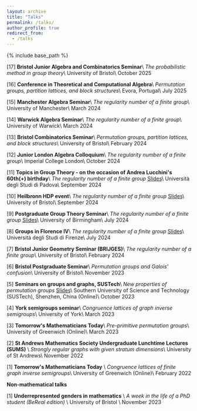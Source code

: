 ```yaml
---
layout: archive
title: "Talks"
permalink: /talks/
author_profile: true
redirect_from:
  - /talks
---
```


{% include base_path %}

[17] **Bristol Junior Algebra and Combinatorics Seminar**\\
*The probabilistic method in group theory*\\
University of Bristol\\
October 2025

[16] **Conference in Theoretical and Computational Algebra**\\
*Permutation groups, partition lattices, and block structures*\\
Evora, Portugal\\
July 2025

[15] **Manchester Algebra Seminar**\\
*The regularity number of a finite group*\\
University of Manchester\\
March 2024

[14] **Warwick Algebra Seminar**\\
*The regularity number of a finite group*\\
University of Warwick\\
March 2024

[13] **Bristol Combinatorics Seminar**\\
*Permutation groups, partition lattices, and block structures*\\
University of Bristol\\
February 2024

[12] **Junior London Algebra Colloquium**\\
*The regularity number of a finite group*\\
Imperial College London\\
October 2024

[11] **Topics in Group Theory - on the occasion of Andrea Lucchini's 60th(+) birthday**\\
*The regularity number of a finite group* [Slides](/files/Padova_M_Anagnostopoulou-Merkouri.pdf)\\
Università degli Studi di Padova\\
September 2024

[10] **Heilbronn HDP event**\\
*The regularity number of a finite group* [Slides](/files/Marina_HDP.pdf)\\
University of Bristol\\
September 2024

[9] **Postgraduate Group Theory Seminar**\\
*The regularity number of a finite group* [Slides](/files/PGTC_M_Anagnostopoulou-Merkouri.pdf)\\
University of Birmingham\\
July 2024

[8] **Groups in Florence IV**\\
*The regularity number of a finite group* [Slides](/files/Florence_M_Anagnostopoulou-Merkouri.pdf)\\
Università degli Studi di Firenze\\
July 2024

[7] **Bristol Junior Geometry Seminar (BRIJGES)**\\
*The regularity number of a finite group*\\
University of Bristol\\
February 2024

[6] **Bristol Postgraduate Seminar**\\
*Permutation groups and Galois' confusion*\\
University of Bristol\\
November 2023

[5] **Seminars on groups and graphs, SUSTech**\\
*New properties of permutation groups* [Slides](/files/SUSTech.pdf)\\
Southern University of Science and Technology (SUSTech), Shenzhen, China (Online)\\
October 2023

[4] **York semigroups seminar**\\
*Congruence lattices of graph inverse semigroups*\\
University of York\\
March 2023

[3] **Tomorrow's Mathematicians Today**\\
*Pre-primitive permutation groups*\\
University of Greenwich (Online)\\
March 2023

[2] **St Andrews Mathematics Society Undergraduate Lunchtime Lectures (SUMS)** \\
*Strongly regular graphs with given stratum dimensions*\\
University of St Andrews\\
November 2022

[1] **Tomorrow's Mathematicians Today** \\
*Congruence lattices of finite graph inverse semigroups*\\
University of Greenwich (Online)\\
February 2022

**Non-mathematical talks**

[1] **Underrepresented genders in mathematics** \\
*A week in the life of a PhD student (BeReal edition)* \\
University of Bristol \\
November 2023

  
